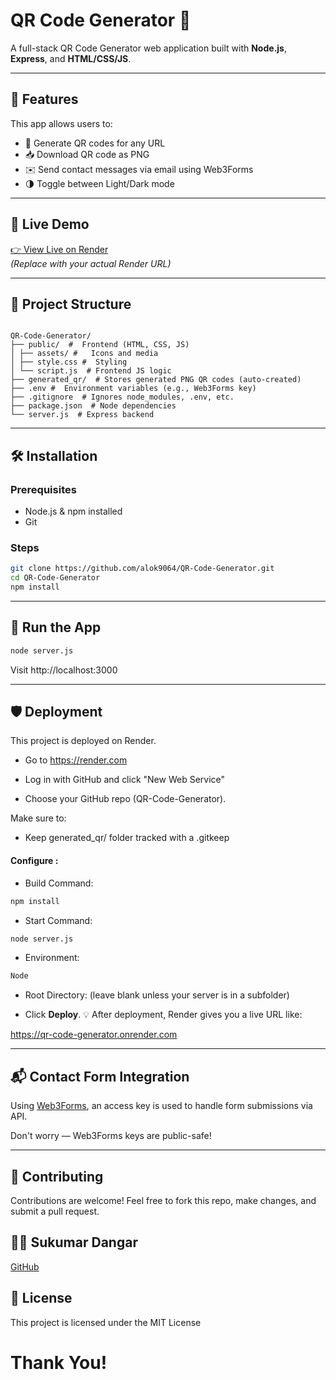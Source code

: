
# QR Code Generator  🚀

A full-stack QR Code Generator web application built with **Node.js**, **Express**, and **HTML/CSS/JS**.
 
--- 

## 🚀 Features

 This app allows users to:

- 🔗 Generate QR codes for any URL
- 📥 Download QR code as PNG
- ✉️ Send contact messages via email using Web3Forms
- 🌗 Toggle between Light/Dark mode

---

## 🔗 Live Demo

[👉 View Live on Render](https://qr-code-generator-3zwd.onrender.com)  
_(Replace with your actual Render URL)_

---

## 📂 Project Structure
```

QR-Code-Generator/
├── public/  #  Frontend (HTML, CSS, JS)
│ ├── assets/ #   Icons and media
│ ├── style.css #  Styling
│ └── script.js  # Frontend JS logic
├── generated_qr/  # Stores generated PNG QR codes (auto-created)
├── .env #  Environment variables (e.g., Web3Forms key)
├── .gitignore  # Ignores node_modules, .env, etc.
├── package.json  # Node dependencies
└── server.js  # Express backend
```

---

## 🛠️ Installation

### Prerequisites

- Node.js & npm installed
- Git

### Steps

```bash
git clone https://github.com/alok9064/QR-Code-Generator.git
cd QR-Code-Generator
npm install

```

---

## 🚀 Run the App

```bash
node server.js
```
Visit http://localhost:3000

---

## 🛡️ Deployment

This project is deployed on Render.
- Go to https://render.com

- Log in with GitHub and click "New Web Service"

- Choose your GitHub repo (QR-Code-Generator).

Make sure to:

- Keep generated_qr/ folder tracked with a .gitkeep
#### Configure :
- Build Command: 
```bash 
npm install
```
- Start Command: 
```bash
node server.js
```
- Environment:
```bash
Node
```
- Root Directory: (leave blank unless your server is in a subfolder)

- Click **Deploy**.
💡 After deployment, Render gives you a live URL like:

https://qr-code-generator.onrender.com

---

## 📬 Contact Form Integration

Using [Web3Forms](https://web3forms.com/), an access key is used to handle form submissions via API.

Don't worry — Web3Forms keys are public-safe!

---

## 🤝 Contributing

Contributions are welcome! Feel free to fork this repo, make changes, and submit a pull request.


## 🧑‍💻 Sukumar Dangar

[GitHub](https://github.com/SukumarDangar)

## 📄 License

This project is licensed under the MIT License

# Thank You!






